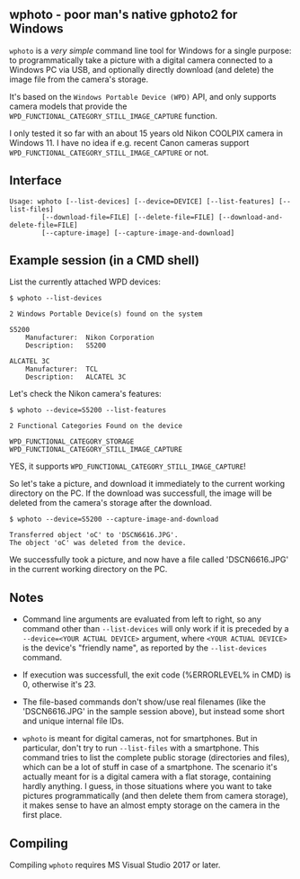 ## wphoto - poor man's native gphoto2 for Windows

`wphoto` is a *very simple* command line tool for Windows for a single purpose: to programmatically take a picture with a digital camera connected to a Windows PC via USB, and optionally directly download (and delete) the image file from the camera's storage.

It's based on the `Windows Portable Device (WPD)` API, and only supports camera models that provide the `WPD_FUNCTIONAL_CATEGORY_STILL_IMAGE_CAPTURE` function.

I only tested it so far with an about 15 years old Nikon COOLPIX camera in Windows 11. I have no idea if e.g. recent Canon cameras support `WPD_FUNCTIONAL_CATEGORY_STILL_IMAGE_CAPTURE` or not.


## Interface

```
Usage: wphoto [--list-devices] [--device=DEVICE] [--list-features] [--list-files]
        [--download-file=FILE] [--delete-file=FILE] [--download-and-delete-file=FILE]
        [--capture-image] [--capture-image-and-download]
``` 

## Example session (in a CMD shell)

List the currently attached WPD devices:
```
$ wphoto --list-devices

2 Windows Portable Device(s) found on the system

S5200
    Manufacturer:  Nikon Corporation
    Description:   S5200

ALCATEL 3C
    Manufacturer:  TCL
    Description:   ALCATEL 3C
```
Let's check the Nikon camera's features:
```
$ wphoto --device=S5200 --list-features

2 Functional Categories Found on the device

WPD_FUNCTIONAL_CATEGORY_STORAGE
WPD_FUNCTIONAL_CATEGORY_STILL_IMAGE_CAPTURE
```
YES, it supports `WPD_FUNCTIONAL_CATEGORY_STILL_IMAGE_CAPTURE`!  
  
So let's take a picture, and download it immediately to the current working directory on the PC. If the download was successfull, the image will be deleted from the camera's storage after the download.
```
$ wphoto --device=S5200 --capture-image-and-download

Transferred object 'oC' to 'DSCN6616.JPG'.
The object 'oC' was deleted from the device.
```
We successfully took a picture, and now have a file called 'DSCN6616.JPG' in the current working directory on the PC.

## Notes

- Command line arguments are evaluated from left to right, so any command other than `--list-devices` will only work if it is preceded by a `--device=<YOUR ACTUAL DEVICE>` argument, where `<YOUR ACTUAL DEVICE>` is the device's "friendly name", as reported by the `--list-devices`  command.

- If execution was successfull, the exit code (%ERRORLEVEL% in CMD) is 0, otherwise it's 23.

- The file-based commands don't show/use real filenames (like the 'DSCN6616.JPG' in the sample session above), but instead some short and unique internal file IDs.

- `wphoto` is meant for digital cameras, not for smartphones. But in particular, don't try to run `--list-files` with a smartphone. This command tries to list the complete public storage (directories and files), which can be a lot of stuff in case of a smartphone. The scenario it's actually meant for is a digital camera with a flat storage, containing hardly anything. I guess, in those situations where you want to take pictures programmatically (and then delete them from camera storage), it makes sense to have an almost empty storage on the camera in the first place.

## Compiling

Compiling `wphoto` requires MS Visual Studio 2017 or later.

